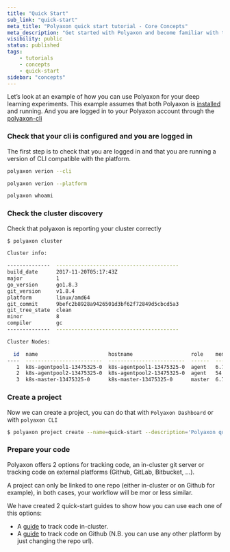 ```yaml
---
title: "Quick Start"
sub_link: "quick-start"
meta_title: "Polyaxon quick start tutorial - Core Concepts"
meta_description: "Get started with Polyaxon and become familiar with the ecosystem of Polyaxon with a top-level overview and useful links to get you started."
visibility: public
status: published
tags:
    - tutorials
    - concepts
    - quick-start
sidebar: "concepts"
---
```


Let’s look at an example of how you can use Polyaxon for your deep learning experiments.
This example assumes that both Polyaxon is [installed](/setup/) and running.
And you are logged in to your Polyaxon account through the [polyaxon-cli](/references/polyaxon-cli/auth/)


### Check that your cli is configured and you are logged in

The first step is to check that you are logged in and that you are running a version of CLI compatible with the platform.

```bash
polyaxon verion --cli
```

```bash
polyaxon verion --platform
```

```bash
polyaxon whoami
```

### Check the cluster discovery

Check that polyaxon is reporting your cluster correctly

```bash
$ polyaxon cluster

Cluster info:

--------------  ----------------------------------------
build_date      2017-11-20T05:17:43Z
major           1
go_version      go1.8.3
git_version     v1.8.4
platform        linux/amd64
git_commit      9befc2b8928a9426501d3bf62f72849d5cbcd5a3
git_tree_state  clean
minor           8
compiler        gc
--------------  ----------------------------------------

Cluster Nodes:

  id  name                       hostname                   role    memory      n_cpus    n_gpus
----  -------------------------  -------------------------  ------  --------  --------  --------
   1  k8s-agentpool1-13475325-0  k8s-agentpool1-13475325-0  agent   6.7 Gb           2         0
   2  k8s-agentpool2-13475325-0  k8s-agentpool2-13475325-0  agent   54.93 Gb         6         1
   3  k8s-master-13475325-0      k8s-master-13475325-0      master  6.7 Gb           2         0
```

### Create a project 

Now we can create a project, you can do that with `Polyaxon Dashboard` or with `polyaxon CLI`

```bash
$ polyaxon project create --name=quick-start --description='Polyaxon quick start.'
```

### Prepare your code 

Polyaxon offers 2 options for tracking code, an in-cluster git server or tracking code on external platforms (Github, GitLab, Bitbucket, ...).

A project can only be linked to one repo (either in-cluster or on Github for example), in both cases, your workflow will be mor or less similar. 

We have created 2 quick-start guides to show how you can use each one of this options:

  * A [guide](/concepts/quick-start-internal-repo/) to track code in-cluster.
  * A [guide](/concepts/quick-start-external-repo/) to track code on Github (N.B. you can use any other platform by just changing the repo url). 
